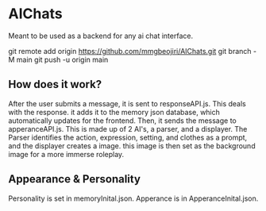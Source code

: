 # AIChats
Meant to be used as a backend for any ai chat interface.

git remote add origin https://github.com/mmgbeojiri/AIChats.git
git branch -M main
git push -u origin main

## How does it work?
After the user submits a message, it is sent to responseAPI.js. This deals with the response. it adds it to the memory json database, which automatically updates for the frontend. Then, it sends the message to apperanceAPI.js. This is made up of 2 AI's, a parser, and a displayer. The Parser identifies the action, expression, setting, and clothes as a prompt, and the displayer creates a image. this image is then set as the background image for a more immerse roleplay.

## Appearance & Personality
Personality is set in memoryInital.json. Apperance is in ApperanceInital.json.